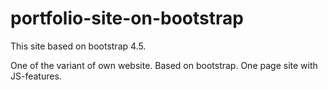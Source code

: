 # portfolio-site-on-bootstrap
This site based on bootstrap 4.5.

One of the variant of own website. Based on bootstrap. One page site with JS-features.
